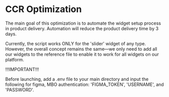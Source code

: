 # CCR Optimization
The main goal of this optimization is to automate the widget setup process in product delivery. Automation will reduce the product delivery time by 3 days.

Currently, the script works ONLY for the 'slider' widget of any type. However, the overall concept remains the same—we only need to add all our widgets to the reference file to enable it to work for all widgets on our platform.

!!!IMPORTANT!!!

Before launching, add a .env file to your main directory and input the following for figma, MBO authentication: 'FIGMA_TOKEN', 'USERNAME', and 'PASSWORD'.
